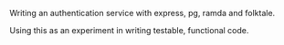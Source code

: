 Writing an authentication service with express, pg, ramda and folktale.  

Using this as an experiment in writing testable, functional code.  